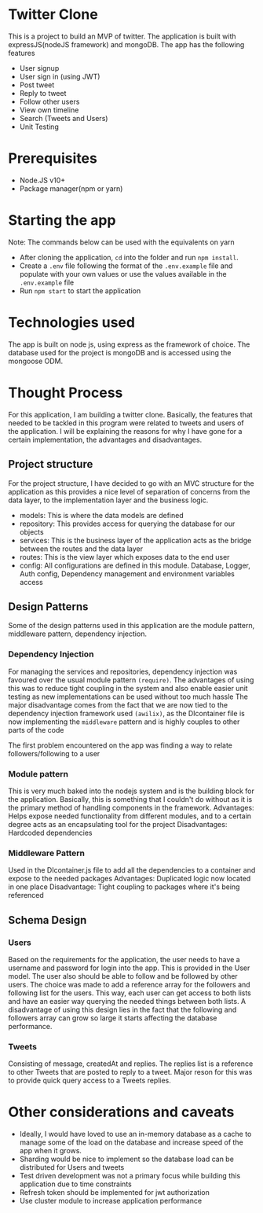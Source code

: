 # Twitter Clone

This is a project to build an MVP of twitter. The application is built with expressJS(nodeJS framework) and mongoDB.
The app has the following features

- User signup
- User sign in (using JWT)
- Post tweet
- Reply to tweet
- Follow other users
- View own timeline
- Search (Tweets and Users)
- Unit Testing

# Prerequisites

- Node.JS v10+
- Package manager(npm or yarn)

# Starting the app

Note: The commands below can be used with the equivalents on yarn

- After cloning the application, `cd` into the folder and run `npm install`.
- Create a `.env` file following the format of the `.env.example` file and populate with your own values or use the values available in the `.env.example` file
- Run `npm start` to start the application

# Technologies used

The app is built on node js, using express as the framework of choice. The database used for the project is mongoDB and is accessed using the mongoose ODM.

# Thought Process

For this application, I am building a twitter clone. Basically, the features that needed to be tackled in this program were related to tweets and users of the application. I will be explaining the reasons for why I have gone for a certain implementation, the advantages and disadvantages.

## Project structure

For the project structure, I have decided to go with an MVC structure for the application as this provides a nice level of separation of concerns from the data layer, to the implementation layer and the business logic.

- models: This is where the data models are defined
- repository: This provides access for querying the database for our objects
- services: This is the business layer of the application acts as the bridge between the routes and the data layer
- routes: This is the view layer which exposes data to the end user
- config: All configurations are defined in this module. Database, Logger, Auth config, Dependency management and environment variables access

## Design Patterns

Some of the design patterns used in this application are the module pattern, middleware pattern, dependency injection.

### Dependency Injection

For managing the services and repositories, dependency injection was favoured over the usual module pattern `(require)`.
The advantages of using this was to reduce tight coupling in the system and also enable easier unit testing as new implementations can be used without too much hassle
The major disadvantage comes from the fact that we are now tied to the dependency injection framework used `(awilix)`, as the DIcontainer file is now implementing the `middleware` pattern and is highly couples to other parts of the code

The first problem encountered on the app was finding a way to relate followers/following to a user

### Module pattern

This is very much baked into the nodejs system and is the building block for the application. Basically, this is something that I couldn't do without as it is the primary method of handling components in the framework.
Advantages: Helps expose needed functionality from different modules, and to a certain degree acts as an encapsulating tool for the project
Disadvantages: Hardcoded dependencies

### Middleware Pattern

Used in the DIcontainer.js file to add all the dependencies to a container and expose to the needed packages
Advantages: Duplicated logic now located in one place
Disadvantage: Tight coupling to packages where it's being referenced

## Schema Design

### Users

Based on the requirements for the application, the user needs to have a username and password for login into the app. This is provided in the User model.
The user also should be able to follow and be followed by other users. The choice was made to add a reference array for the followers and following list for the users. This way, each user can get access to both lists and have an easier way querying the needed things between both lists.
A disadvantage of using this design lies in the fact that the following and followers array can grow so large it starts affecting the database performance.

### Tweets

Consisting of message, createdAt and replies. The replies list is a reference to other Tweets that are posted to reply to a tweet.
Major reson for this was to provide quick query access to a Tweets replies.

# Other considerations and caveats

- Ideally, I would have loved to use an in-memory database as a cache to manage some of the load on the database and increase speed of the app when it grows.
- Sharding would be nice to implement so the database load can be distributed for Users and tweets
- Test driven development was not a primary focus while building this application due to time constraints
- Refresh token should be implemented for jwt authorization
- Use cluster module to increase application performance
